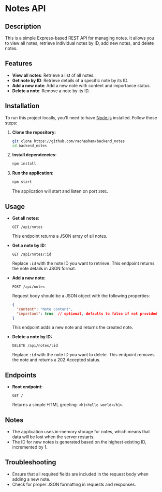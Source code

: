 # Notes API

## Description

This is a simple Express-based REST API for managing notes. It allows you to view all notes, retrieve individual notes by ID, add new notes, and delete notes.

## Features

- **View all notes**: Retrieve a list of all notes.
- **Get note by ID**: Retrieve details of a specific note by its ID.
- **Add a new note**: Add a new note with content and importance status.
- **Delete a note**: Remove a note by its ID.

## Installation

To run this project locally, you'll need to have [Node.js](https://nodejs.org/) installed. Follow these steps:

1. **Clone the repository:**

    ```bash
    git clone https://github.com/raohasham/backend_notes
    cd backend_notes
    ```

2. **Install dependencies:**

    ```bash
    npm install
    ```

3. **Run the application:**

    ```bash
    npm start
    ```

    The application will start and listen on port `3001`.

## Usage

- **Get all notes:**

    ```http
    GET /api/notes
    ```

    This endpoint returns a JSON array of all notes.

- **Get a note by ID:**

    ```http
    GET /api/notes/:id
    ```

    Replace `:id` with the note ID you want to retrieve. This endpoint returns the note details in JSON format.

- **Add a new note:**

    ```http
    POST /api/notes
    ```

    Request body should be a JSON object with the following properties:
    ```json
    {
      "content": "Note content",
      "important": true  // optional, defaults to false if not provided
    }
    ```
    This endpoint adds a new note and returns the created note.

- **Delete a note by ID:**

    ```http
    DELETE /api/notes/:id
    ```

    Replace `:id` with the note ID you want to delete. This endpoint removes the note and returns a 202 Accepted status.

## Endpoints

- **Root endpoint:**

    ```http
    GET /
    ```

    Returns a simple HTML greeting: `<h1>hello world</h1>`.

## Notes

- The application uses in-memory storage for notes, which means that data will be lost when the server restarts.
- The ID for new notes is generated based on the highest existing ID, incremented by 1.

## Troubleshooting

- Ensure that all required fields are included in the request body when adding a new note.
- Check for proper JSON formatting in requests and responses.

